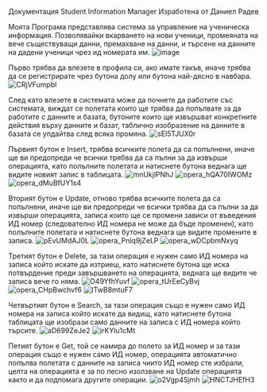 Документация
Student Information Manager
Изработена от Даниел Радев

Моята Програма представлява система за управление на ученическа информация. Позволявайки вкарването на нови ученици, промеяната на вече съществуващи данни, премахване на данни, и търсене на данните на дадени ученици чрез ид номерата им.
![image](https://user-images.githubusercontent.com/26287242/165495112-f278e3f9-c6d1-4590-b9dd-b0c965a6759d.png)

Първо трябва да влезете в профила си, ако имате такъв, иначе трябва да се регистрирате чрез бутона долу или бутона най-дясно в навбара.
![CRjVFumpbl](https://user-images.githubusercontent.com/26287242/165495502-e8914f4e-9180-4c94-8a6a-cf0b6ce9f0d0.png)

След като влезете в системата може да почнете да работите със системата, виждат се полетата които ще трябва да попълвате за да работите с данните и базата, бутоните които ще извършват конкретните действия върху данните и базат, таблично изобразение на данните в базата се упдайтва след всяка промяна.
![sEl5TJUX0r](https://user-images.githubusercontent.com/26287242/165495610-1dc8f2d3-9ebc-470a-83d9-f0e65e3bd895.png)

Първият бутон е Insert, трябва всичките полета да са попълнени, иначе ще ви предопреди че всички трябва да са пълни за да извърши операцията, като полълните полетата и натиснете бутона веднага ще видите новият запис в таблицата. 
![mnUkjlPNhJ](https://user-images.githubusercontent.com/26287242/165498452-568f02fd-f457-4244-84e3-4dc0c01f64d0.png)
![opera_hQA70IWOMz](https://user-images.githubusercontent.com/26287242/165498465-8e390a12-032f-408e-a3ef-647aed046c63.png)
![opera_dMuBfUY1s4](https://user-images.githubusercontent.com/26287242/165498478-4d23f74f-f18f-432c-bd58-5c6567b9a39d.png)

Вторият бутон е Update, отново трябва всичките полета да са попълнени, иначе ще ви предопреди че всички трябва да са пълни за да извърши операцията, записа които ще се промени зависи от въведения ИД номер (следователно ИД номера не може да бъде променен), като полълните полетата и натиснете бутона веднага ще видите промените в записа.
![pEvUMdAJ0L](https://user-images.githubusercontent.com/26287242/165496646-623c8589-a62e-40a3-8ccf-dd918bad48ae.png)
![opera_Pnlq9jZeLP](https://user-images.githubusercontent.com/26287242/165496660-f2cbcc50-ffc3-4d3a-ab94-e35f55fefcb8.png)
![opera_wDCpbmNxyq](https://user-images.githubusercontent.com/26287242/165496675-80dadb9a-fcfd-42ea-91c4-7f6a47e6d086.png)

Третият бутон е Delete, за тази операция е нужен само ИД номера на записа който искате да изтриеш, като натиснете бутона ще иска потвърдение преди завършването на операцията, веднага ще видите че записа вече го няма.
![O49YfhYuvf](https://user-images.githubusercontent.com/26287242/165499481-fc76af74-9284-414a-bbc2-8bdd9cfc7b20.png)
![opera_tUrEeCyBvj](https://user-images.githubusercontent.com/26287242/165499500-ce5e63a6-e60e-471e-bc8d-cc66fa9b5a2b.png)
![opera_CHpBwchvf6](https://user-images.githubusercontent.com/26287242/165499512-ab613905-60e0-42e5-b27a-8ccc85dce69d.png)
![ITwB8mtuF7](https://user-images.githubusercontent.com/26287242/165499719-e12666b6-5f3b-49d5-8fac-71e4e81634b2.png)

Четвъртият бутон е Search, за тази операция също е нужен само ИД номера на записа който искате да видищ, като натиснете бутона таблицата ще изобрази само данните на записа с ИД номера който търсите.
![aD699ZeJe2](https://user-images.githubusercontent.com/26287242/165499166-7e1ba365-5dea-40bc-917f-ddea0bf18896.png)
![irKYlu1cMt](https://user-images.githubusercontent.com/26287242/165499175-e007ffd5-0578-4603-a025-fbb323bc1e93.png)

Петият бутон е Get, той се намира до полето за ИД номер и за тази операция също е нужен само ИД номер, операцията автоматично попълва полетата с данните на записа чиито ИД номер сте избрали, целта на операцията е за по лесно изолзване на Update операцията както и да подпомага другите операции.
![o2Vgp4Sjmh](https://user-images.githubusercontent.com/26287242/165500221-e698802a-4559-4408-b367-492aad907644.png)
![HNCTJHEfH3](https://user-images.githubusercontent.com/26287242/165500603-f90cf895-5891-4ebf-be66-abeae23a01a7.png)

